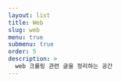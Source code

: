 ```yaml
---
layout: list
title: Web
slug: web
menu: true
submenu: true
order: 5
description: >
  web 크롤링 관련 글을 정리하는 공간
---
```

